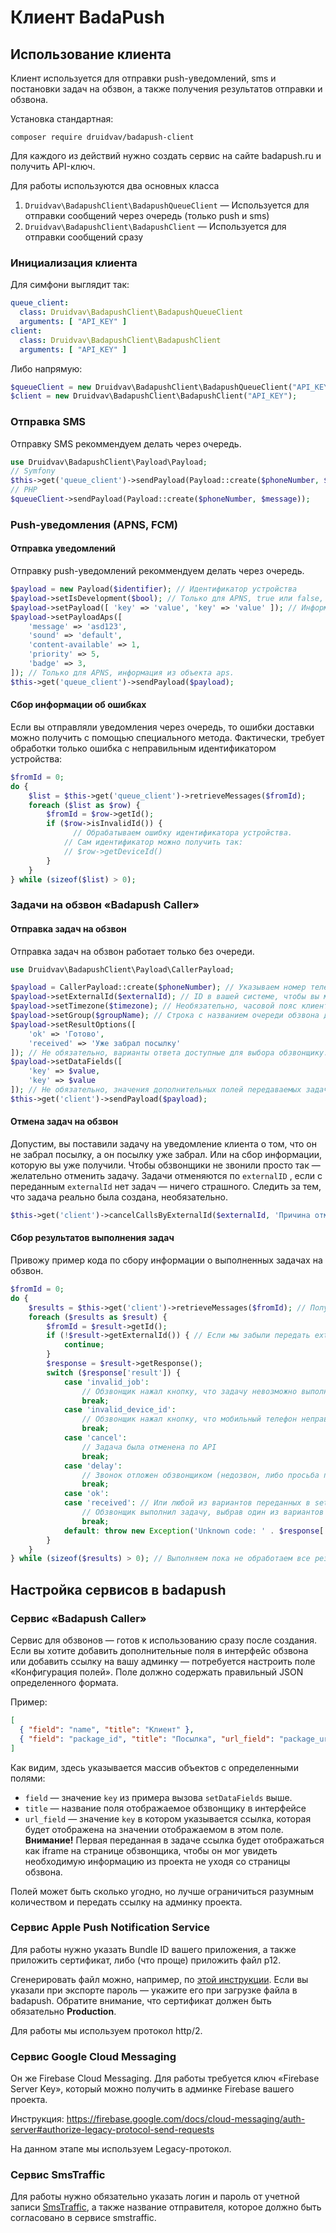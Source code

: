 # Клиент BadaPush

## Использование клиента

Клиент используется для отправки push-уведомлений, sms и постановки задач на обзвон, а также получения результатов отправки и обзвона. 

Установка стандартная:

```
composer require druidvav/badapush-client
```

Для каждого из действий нужно создать сервис на сайте badapush.ru и получить API-ключ.

Для работы используются два основных класса

1. `Druidvav\BadapushClient\BadapushQueueClient` — Используется для отправки сообщений через очередь (только push и sms)
2. `Druidvav\BadapushClient\BadapushClient` — Используется для отправки сообщений сразу

### Инициализация клиента

Для симфони выглядит так:

```yaml
queue_client:
  class: Druidvav\BadapushClient\BadapushQueueClient
  arguments: [ "API_KEY" ]
client:
  class: Druidvav\BadapushClient\BadapushClient
  arguments: [ "API_KEY" ]
```

Либо напрямую:

```php
$queueClient = new Druidvav\BadapushClient\BadapushQueueClient("API_KEY");
$client = new Druidvav\BadapushClient\BadapushClient("API_KEY");
```

### Отправка SMS

Отправку SMS рекоммендуем делать через очередь.

```php
use Druidvav\BadapushClient\Payload\Payload; 
// Symfony
$this->get('queue_client')->sendPayload(Payload::create($phoneNumber, $message));
// PHP
$queueClient->sendPayload(Payload::create($phoneNumber, $message));
```

### Push-уведомления (APNS, FCM)

#### Отправка уведомлений

Отправку push-уведомлений рекоммендуем делать через очередь.

```php
$payload = new Payload($identifier); // Идентификатор устройства
$payload->setIsDevelopment($bool); // Только для APNS, true или false, можно не использовать вообще
$payload->setPayload([ 'key' => 'value', 'key' => 'value' ]); // Информация которая будет передана в приложение
$payload->setPayloadAps([
    'message' => 'asd123',
    'sound' => 'default',
    'content-available' => 1,
    'priority' => 5,
  	'badge' => 3,
]); // Только для APNS, информация из объекта aps.
$this->get('queue_client')->sendPayload($payload);
```

#### Сбор информации об ошибках

Если вы отправляли уведомления через очередь, то ошибки доставки можно получить с помощью специального метода. Фактически, требует обработки только ошибка с неправильным идентификатором устройства:

```php
$fromId = 0;
do {
    $list = $this->get('queue_client')->retrieveMessages($fromId);
    foreach ($list as $row) {
        $fromId = $row->getId();
        if ($row->isInvalidId()) {
        	  // Обрабатываем ошибку идентификатора устройства.
            // Сам идентификатор можно получить так:
            // $row->getDeviceId()
        }
    }
} while (sizeof($list) > 0);
```

### Задачи на обзвон «Badapush Caller»

#### Отправка задач на обзвон

Отправка задач на обзвон работает только без очереди.

```php
use Druidvav\BadapushClient\Payload\CallerPayload;

$payload = CallerPayload::create($phoneNumber); // Указываем номер телефона, по которому звонить
$payload->setExternalId($externalId); // ID в вашей системе, чтобы вы могли опознать результат обзвона. Например, номер посылки.
$payload->setTimezone($timezone); // Необязательно, часовой пояс клиента в том виде, в каком его отдает dadata.
$payload->setGroup($groupName); // Строка с названием очереди обзвона для разбиения задач на группы. Если разбивка не нужна — укажите одну строку для всех задач.
$payload->setResultOptions([
    'ok' => 'Готово',
    'received' => 'Уже забрал посылку'
]); // Не обязательно, варианты ответа доступные для выбора обзвонщику. Если не указать — будет только ok. Нужно указывать только если вы потом будете обрабатывать результаты обзвона.
$payload->setDataFields([
    'key' => $value,
    'key' => $value
]); // Не обязательно, значения дополнительных полей передаваемых задаче обзвона, подробнее смотри в разделе "Настройка сервисов". Если не указывать доступно только решение "ok" => "Готово!"
$this->get('client')->sendPayload($payload);
```

#### Отмена задач на обзвон

Допустим, вы поставили задачу на уведомление клиента о том, что он не забрал посылку, а он посылку уже забрал. Или на сбор информации, которую вы уже получили. Чтобы обзвонщики не звонили просто так — желательно отменить задачу. Задачи отменяются по `externalID` , если с переданным `externalId` нет задач — ничего страшного. Следить за тем, что задача реально была создана, необязательно.

```php
$this->get('client')->cancelCallsByExternalId($externalId, 'Причина отмены');
```

#### Сбор результатов выполнения задач

Привожу пример кода по сбору информации о выполненных задачах на обзвон.

```php
$fromId = 0;
do {
    $results = $this->get('client')->retrieveMessages($fromId); // Получаем пачку сообщений для обработки. $maxId, если не равен нулю помечает все сообщения с id до fromId включительно как прочитанные и больше не возвращает их в следующих запросах. По аналогии с API Telegram.
    foreach ($results as $result) {
        $fromId = $result->getId();
        if (!$result->getExternalId()) { // Если мы забыли передать externalId, то обработать не сможем :)
            continue;
        }
        $response = $result->getResponse();
        switch ($response['result']) {
            case 'invalid_job':
                // Обзвонщик нажал кнопку, что задачу невозможно выполнить
                break;
            case 'invalid_device_id':
                // Обзвонщик нажал кнопку, что мобильный телефон неправильный
                break;
            case 'cancel':
                // Задача была отменена по API
                break;
            case 'delay':
                // Звонок отложен обзвонщиком (недозвон, либо просьба перезвонить)
                break;
            case 'ok':
            case 'received': // Или любой из вариантов переданных в setDataFields 
                // Обзвонщик выполнил задачу, выбрав один из вариантов
                break;
            default: throw new Exception('Unknown code: ' . $response['result']);
        }
    }
} while (sizeof($results) > 0); // Выполняем пока не обработаем все результаты
```

## Настройка сервисов в badapush

### Сервис «Badapush Caller»

Сервис для обзвонов — готов к использованию сразу после создания. Если вы хотите добавить дополнительные поля в интерфейс обзвона или добавить ссылку на вашу админку — потребуется настроить поле «Конфигурация полей». Поле должно содержать правильный JSON определенного формата.

Пример:

```json
[
  { "field": "name", "title": "Клиент" },
  { "field": "package_id", "title": "Посылка", "url_field": "package_url" }
]
```

Как видим, здесь указывается массив объектов с определенными полями:

- `field` — значение `key` из примера вызова `setDataFields` вышe.
- `title` — название поля отображаемое обзвонщику в интерфейсе
- `url_field` — значение `key` в котором указывается ссылка, которая будет отображена на значении отображаемом в этом поле. **Внимание!** Первая переданная в задаче ссылка будет отображаться как iframe на странице обзвонщика, чтобы он мог увидеть необходимую информацию из проекта не уходя со страницы обзвона.

Полей может быть сколько угодно, но лучше ограничиться разумным количеством и передать ссылку на админку проекта.

### Сервис Apple Push Notification Service

Для работы нужно указать Bundle ID вашего приложения, а также приложить сертификат, либо (что проще) приложить файл p12.

Сгенерировать файл можно, например, по [этой инструкции](https://help.attendify.com/en/articles/613466-how-to-export-a-push-notification-apns-certificate-in-a-p12-file). Если вы указали при экспорте пароль — укажите его при загрузке файла в badapush. Обратите внимание, что сертификат должен быть обязательно **Production**.

Для работы мы используем протокол http/2.

### Сервис Google Cloud Messaging

Он же Firebase Cloud Messaging. Для работы требуется ключ «Firebase Server Key», который можно получить в админке Firebase вашего проекта.

Инструкция: https://firebase.google.com/docs/cloud-messaging/auth-server#authorize-legacy-protocol-send-requests

На данном этапе мы используем Legacy-протокол.

### Сервис SmsTraffic

Для работы нужно обязательно указать логин и пароль от учетной записи [SmsTraffic](https://www.smstraffic.ru), а также название отправителя, которое должно быть согласовано в сервисе smstraffic.
